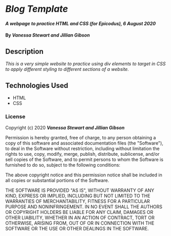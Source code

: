 # _Blog Template_

#### _A webpage to practice HTML and CSS (for Epicodus), 6 August 2020_

#### By _**Vanessa Stewart and Jillian Gibson**_

## Description

_This is a very simple website to practice using _div_ elements to target in CSS to apply different styling to different sections of a website._


## Technologies Used

* HTML
* CSS

### License

Copyright (c) 2020 **_Vanessa Stewart and Jillian Gibson_**

Permission is hereby granted, free of charge, to any person obtaining a copy of this software and associated documentation files (the "Software"), to deal in the Software without restriction, including without limitation the rights to use, copy, modify, merge, publish, distribute, sublicense, and/or sell copies of the Software, and to permit persons to whom the Software is furnished to do so, subject to the following conditions:

The above copyright notice and this permission notice shall be included in all copies or substantial portions of the Software.

THE SOFTWARE IS PROVIDED "AS IS", WITHOUT WARRANTY OF ANY KIND, EXPRESS OR IMPLIED, INCLUDING BUT NOT LIMITED TO THE WARRANTIES OF MERCHANTABILITY, FITNESS FOR A PARTICULAR PURPOSE AND NONINFRINGEMENT. IN NO EVENT SHALL THE AUTHORS OR COPYRIGHT HOLDERS BE LIABLE FOR ANY CLAIM, DAMAGES OR OTHER LIABILITY, WHETHER IN AN ACTION OF CONTRACT, TORT OR OTHERWISE, ARISING FROM, OUT OF OR IN CONNECTION WITH THE SOFTWARE OR THE USE OR OTHER DEALINGS IN THE SOFTWARE.
